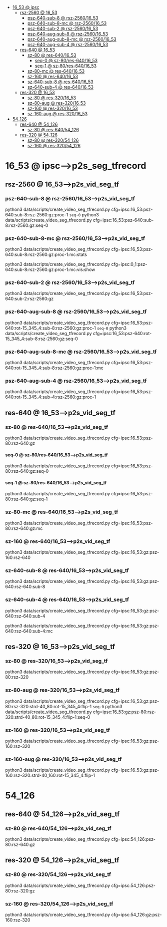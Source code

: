 <!-- MarkdownTOC -->

- [16_53       @ ipsc](#16_53___ipsc_)
    - [rsz-2560       @ 16_53](#rsz_2560___16_5_3_)
        - [psz-640-sub-8       @ rsz-2560/16_53](#psz_640_sub_8___rsz_2560_16_53_)
        - [psz-640-sub-8-mc       @ rsz-2560/16_53](#psz_640_sub_8_mc___rsz_2560_16_53_)
        - [psz-640-sub-2       @ rsz-2560/16_53](#psz_640_sub_2___rsz_2560_16_53_)
        - [psz-640-aug-sub-8       @ rsz-2560/16_53](#psz_640_aug_sub_8___rsz_2560_16_53_)
        - [psz-640-aug-sub-8-mc       @ rsz-2560/16_53](#psz_640_aug_sub_8_mc___rsz_2560_16_53_)
        - [psz-640-aug-sub-4       @ rsz-2560/16_53](#psz_640_aug_sub_4___rsz_2560_16_53_)
    - [res-640       @ 16_53](#res_640___16_5_3_)
        - [sz-80       @ res-640/16_53](#sz_80___res_640_16_5_3_)
            - [seq-0       @ sz-80/res-640/16_53](#seq_0___sz_80_res_640_16_5_3_)
            - [seq-1       @ sz-80/res-640/16_53](#seq_1___sz_80_res_640_16_5_3_)
        - [sz-80-mc       @ res-640/16_53](#sz_80_mc___res_640_16_5_3_)
        - [sz-160       @ res-640/16_53](#sz_160___res_640_16_5_3_)
        - [sz-640-sub-8       @ res-640/16_53](#sz_640_sub_8___res_640_16_5_3_)
        - [sz-640-sub-4       @ res-640/16_53](#sz_640_sub_4___res_640_16_5_3_)
    - [res-320       @ 16_53](#res_320___16_5_3_)
        - [sz-80       @ res-320/16_53](#sz_80___res_320_16_5_3_)
        - [sz-80-aug       @ res-320/16_53](#sz_80_aug___res_320_16_5_3_)
        - [sz-160       @ res-320/16_53](#sz_160___res_320_16_5_3_)
        - [sz-160-aug       @ res-320/16_53](#sz_160_aug___res_320_16_5_3_)
- [54_126](#54_12_6_)
    - [res-640       @ 54_126](#res_640___54_126_)
        - [sz-80       @ res-640/54_126](#sz_80___res_640_54_126_)
    - [res-320       @ 54_126](#res_320___54_126_)
        - [sz-80       @ res-320/54_126](#sz_80___res_320_54_126_)
        - [sz-160       @ res-320/54_126](#sz_160___res_320_54_126_)

<!-- /MarkdownTOC -->
<a id="16_53___ipsc_"></a>
# 16_53       @ ipsc-->p2s_seg_tfrecord
<a id="rsz_2560___16_5_3_"></a>
## rsz-2560       @ 16_53-->p2s_vid_seg_tf
<a id="psz_640_sub_8___rsz_2560_16_53_"></a>
### psz-640-sub-8       @ rsz-2560/16_53-->p2s_vid_seg_tf
python3 data/scripts/create_video_seg_tfrecord.py cfg=ipsc:16_53:psz-640:sub-8:rsz-2560:gz:proc-1
`seq-0`
python3 data/scripts/create_video_seg_tfrecord.py cfg=ipsc:16_53:psz-640:sub-8:rsz-2560:gz:seq-0

<a id="psz_640_sub_8_mc___rsz_2560_16_53_"></a>
### psz-640-sub-8-mc       @ rsz-2560/16_53-->p2s_vid_seg_tf
python3 data/scripts/create_video_seg_tfrecord.py cfg=ipsc:16_53:psz-640:sub-8:rsz-2560:gz:proc-1:mc:stats

python3 data/scripts/create_video_seg_tfrecord.py cfg=ipsc:0_1:psz-640:sub-8:rsz-2560:gz:proc-1:mc:vis:show

<a id="psz_640_sub_2___rsz_2560_16_53_"></a>
### psz-640-sub-2       @ rsz-2560/16_53-->p2s_vid_seg_tf
python3 data/scripts/create_video_seg_tfrecord.py cfg=ipsc:16_53:psz-640:sub-2:rsz-2560:gz

<a id="psz_640_aug_sub_8___rsz_2560_16_53_"></a>
### psz-640-aug-sub-8       @ rsz-2560/16_53-->p2s_vid_seg_tf
python3 data/scripts/create_video_seg_tfrecord.py cfg=ipsc:16_53:psz-640:rot-15_345_4:sub-8:rsz-2560:gz:proc-1
`seq-0`
python3 data/scripts/create_video_seg_tfrecord.py cfg=ipsc:16_53:psz-640:rot-15_345_4:sub-8:rsz-2560:gz:seq-0

<a id="psz_640_aug_sub_8_mc___rsz_2560_16_53_"></a>
### psz-640-aug-sub-8-mc       @ rsz-2560/16_53-->p2s_vid_seg_tf
python3 data/scripts/create_video_seg_tfrecord.py cfg=ipsc:16_53:psz-640:rot-15_345_4:sub-8:rsz-2560:gz:proc-1:mc

<a id="psz_640_aug_sub_4___rsz_2560_16_53_"></a>
### psz-640-aug-sub-4       @ rsz-2560/16_53-->p2s_vid_seg_tf
python3 data/scripts/create_video_seg_tfrecord.py cfg=ipsc:16_53:psz-640:rot-15_345_4:sub-4:rsz-2560:gz:proc-1

<a id="res_640___16_5_3_"></a>
## res-640       @ 16_53-->p2s_vid_seg_tf
<a id="sz_80___res_640_16_5_3_"></a>
### sz-80       @ res-640/16_53-->p2s_vid_seg_tf
python3 data/scripts/create_video_seg_tfrecord.py cfg=ipsc:16_53:psz-80:rsz-640:gz
<a id="seq_0___sz_80_res_640_16_5_3_"></a>
#### seq-0       @ sz-80/res-640/16_53-->p2s_vid_seg_tf
python3 data/scripts/create_video_seg_tfrecord.py cfg=ipsc:16_53:psz-80:rsz-640:gz:seq-0
<a id="seq_1___sz_80_res_640_16_5_3_"></a>
#### seq-1       @ sz-80/res-640/16_53-->p2s_vid_seg_tf
python3 data/scripts/create_video_seg_tfrecord.py cfg=ipsc:16_53:psz-80:rsz-640:gz:seq-1

<a id="sz_80_mc___res_640_16_5_3_"></a>
### sz-80-mc       @ res-640/16_53-->p2s_vid_seg_tf
python3 data/scripts/create_video_seg_tfrecord.py cfg=ipsc:16_53:psz-80:rsz-640:gz:mc

<a id="sz_160___res_640_16_5_3_"></a>
### sz-160       @ res-640/16_53-->p2s_vid_seg_tf
python3 data/scripts/create_video_seg_tfrecord.py cfg=ipsc:16_53:gz:psz-160:rsz-640

<a id="sz_640_sub_8___res_640_16_5_3_"></a>
### sz-640-sub-8       @ res-640/16_53-->p2s_vid_seg_tf
python3 data/scripts/create_video_seg_tfrecord.py cfg=ipsc:16_53:gz:psz-640:rsz-640:sub-8

<a id="sz_640_sub_4___res_640_16_5_3_"></a>
### sz-640-sub-4       @ res-640/16_53-->p2s_vid_seg_tf
python3 data/scripts/create_video_seg_tfrecord.py cfg=ipsc:16_53:gz:psz-640:rsz-640:sub-4

python3 data/scripts/create_video_seg_tfrecord.py cfg=ipsc:16_53:gz:psz-640:rsz-640:sub-4:mc


<a id="res_320___16_5_3_"></a>
## res-320       @ 16_53-->p2s_vid_seg_tf
<a id="sz_80___res_320_16_5_3_"></a>
### sz-80       @ res-320/16_53-->p2s_vid_seg_tf
python3 data/scripts/create_video_seg_tfrecord.py cfg=ipsc:16_53:gz:psz-80:rsz-320

<a id="sz_80_aug___res_320_16_5_3_"></a>
### sz-80-aug       @ res-320/16_53-->p2s_vid_seg_tf
python3 data/scripts/create_video_seg_tfrecord.py cfg=ipsc:16_53:gz:psz-80:rsz-320:strd-40_80:rot-15_345_4:flip-1
`seq-0`
python3 data/scripts/create_video_seg_tfrecord.py cfg=ipsc:16_53:gz:psz-80:rsz-320:strd-40_80:rot-15_345_4:flip-1:seq-0

<a id="sz_160___res_320_16_5_3_"></a>
### sz-160       @ res-320/16_53-->p2s_vid_seg_tf
python3 data/scripts/create_video_seg_tfrecord.py cfg=ipsc:16_53:gz:psz-160:rsz-320

<a id="sz_160_aug___res_320_16_5_3_"></a>
### sz-160-aug       @ res-320/16_53-->p2s_vid_seg_tf
python3 data/scripts/create_video_seg_tfrecord.py cfg=ipsc:16_53:gz:psz-160:rsz-320:strd-40_160:rot-15_345_4:flip-1

<a id="54_12_6_"></a>
# 54_126
<a id="res_640___54_126_"></a>
## res-640       @ 54_126-->p2s_vid_seg_tf
<a id="sz_80___res_640_54_126_"></a>
### sz-80       @ res-640/54_126-->p2s_vid_seg_tf
python3 data/scripts/create_video_seg_tfrecord.py cfg=ipsc:54_126:psz-80:rsz-640:gz
<a id="res_320___54_126_"></a>
## res-320       @ 54_126-->p2s_vid_seg_tf
<a id="sz_80___res_320_54_126_"></a>
### sz-80       @ res-320/54_126-->p2s_vid_seg_tf
python3 data/scripts/create_video_seg_tfrecord.py cfg=ipsc:54_126:psz-80:rsz-320:gz
<a id="sz_160___res_320_54_126_"></a>
### sz-160       @ res-320/54_126-->p2s_vid_seg_tf
python3 data/scripts/create_video_seg_tfrecord.py cfg=ipsc:54_126:gz:psz-160:rsz-320